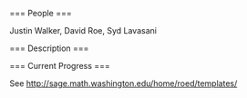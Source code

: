 === People ===

Justin Walker, David Roe, Syd Lavasani

=== Description ===

=== Current Progress ===

See http://sage.math.washington.edu/home/roed/templates/
